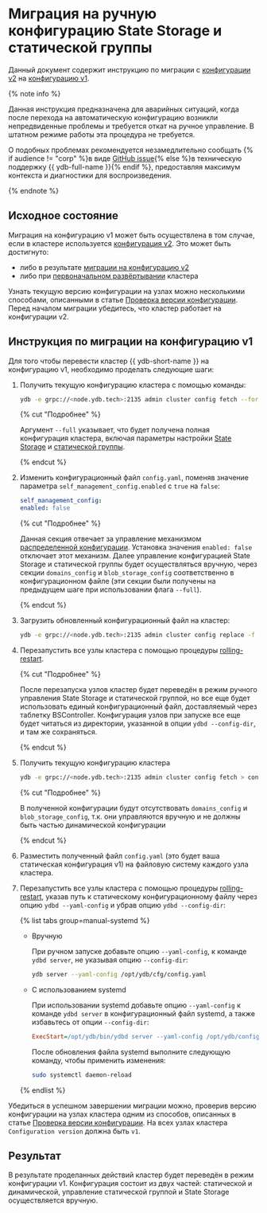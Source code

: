 # Миграция на ручную конфигурацию State Storage и статической группы

Данный документ содержит инструкцию по миграции с [конфигурации v2](../../configuration-management/configuration-v2/config-overview.md) на [конфигурацию v1](../../configuration-management/configuration-v1/index.md).

{% note info %}

Данная инструкция предназначена для аварийных ситуаций, когда после перехода на автоматическую конфигурацию возникли непредвиденные проблемы и требуется откат на ручное управление. В штатном режиме работы эта процедура не требуется.

О подобных проблемах рекомендуется незамедлительно сообщать {% if audience != "corp" %}в виде [GitHub issue](https://github.com/ydb-platform/ydb/issues/new){% else %}в техническую поддержку {{ ydb-full-name }}{% endif %}, предоставляя максимум контекста и диагностики для воспроизведения.

{% endnote %}

## Исходное состояние

Миграция на конфигурацию v1 может быть осуществлена в том случае, если в кластере используется [конфигурация v2](../../configuration-management/configuration-v2/config-overview.md). Это может быть достигнуто:
- либо в результате [миграции на конфигурацию v2](migration-to-v2.md)
- либо при [первоначальном развёртывании](../../deployment-options/manual/initial-deployment.md) кластера

Узнать текущую версию конфигурации на узлах можно несколькими способами, описанными в статье [Проверка версии конфигурации](../configuration-management/check-config-version.md). Перед началом миграции убедитесь, что кластер работает на конфигурации v2.

## Инструкция по миграции на конфигурацию v1

Для того чтобы перевести кластер {{ ydb-short-name }} на конфигурацию v1, необходимо проделать следующие шаги:

1. Получить текущую конфигурацию кластера с помощью команды:

    ```bash
    ydb -e grpc://<node.ydb.tech>:2135 admin cluster config fetch --for-v1-migration > config.yaml
    ```

    {% cut "Подробнее" %}

    Аргумент `--full` указывает, что будет получена полная конфигурация кластера, включая параметры настройки [State Storage](../../../reference/configuration/index.md#domains-state) и [статической группы](../../../reference/configuration/index.md#blob_storage_config).

    {% endcut %}

1. Изменить конфигурационный файл `config.yaml`, поменяв значение параметра `self_management_config.enabled` с `true` на `false`:

    ```yaml
    self_management_config:
    enabled: false
    ```

    {% cut "Подробнее" %}

    Данная секция отвечает за управление механизмом [распределенной конфигурации](../../../concepts/glossary.md#distributed-configuration). Установка значения `enabled: false` отключает этот механизм. Далее управление конфигурацией State Storage и статической группы будет осуществляться вручную, через секции `domains_config` и `blob_storage_config` соответственно в конфигурационном файле (эти секции были получены на предыдущем шаге при использовании флага `--full`).

    {% endcut %}

1. Загрузить обновленный конфигурационный файл на кластер:

    ```bash
    ydb -e grpc://<node.ydb.tech>:2135 admin cluster config replace -f config.yaml
    ```

1. Перезапустить все узлы кластера с помощью процедуры [rolling-restart](../../../maintenance/manual/node_restarting.md).

    {% cut "Подробнее" %}

    После перезапуска узлов кластер будет переведён в режим ручного управления State Storage и статической группой, но все еще будет использовать единый конфигурационный файл, доставляемый через таблетку BSController. Конфигурация узлов при запуске все еще будет читаться из директории, указанной в опции `ydbd --config-dir`, и там же сохраняться.

    {% endcut %}

1. Получить текущую конфигурацию кластера

    ```bash
    ydb -e grpc://<node.ydb.tech>:2135 admin cluster config fetch > config.yaml
    ```

    {% cut "Подробнее" %}

    В полученной конфигурации будут отсутствовать `domains_config` и `blob_storage_config`, т.к. они управляются вручную и не должны быть частью динамической конфигурации

    {% endcut %}

1. Разместить полученный файл `config.yaml` (это будет ваша статическая конфигурация v1) на файловую систему каждого узла кластера.

1. Перезапустить все узлы кластера с помощью процедуры [rolling-restart](../../../maintenance/manual/node_restarting.md), указав путь к статическому конфигурационному файлу через опцию `ydbd --yaml-config` и убрав опцию `ydbd --config-dir`:

    {% list tabs group=manual-systemd %}

    - Вручную

        При ручном запуске добавьте опцию `--yaml-config`, к команде `ydbd server`, не указывая опцию `--config-dir`:

        ```bash
        ydb server --yaml-config /opt/ydb/cfg/config.yaml
        ```

    - С использованием systemd

        При использовании systemd добавьте опцию `--yaml-config` к команде `ydbd server` в конфигурационный файл systemd, а также избавьтесь от опции `--config-dir`:

        ```ini
        ExecStart=/opt/ydb/bin/ydbd server --yaml-config /opt/ydb/config/config.yaml
        ```

        После обновления файла systemd выполните следующую команду, чтобы применить изменения:

        ```bash
        sudo systemctl daemon-reload
        ```

    {% endlist %}

Убедиться в успешном завершении миграции можно, проверив версию конфигурации на узлах кластера одним из способов, описанных в статье [Проверка версии конфигурации](../configuration-management/check-config-version.md). На всех узлах кластера `Configuration version` должна быть `v1`.

## Результат

В результате проделанных действий кластер будет переведён в режим конфигурации v1. Конфигурация состоит из двух частей: статической и динамической, управление статической группой и State Storage осуществляется вручную.
